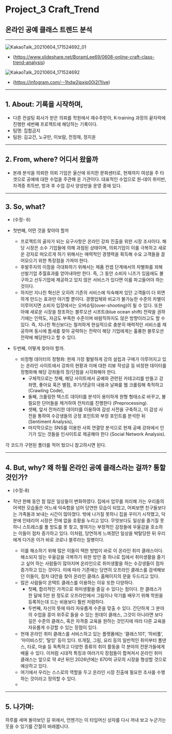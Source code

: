 # Project_3 Craft_Trend
  ## 온라인 공예 클래스 트렌드 분석 
----------------------
![KakaoTalk_20210604_171524692_01](https://github.com/erdosnumber0/Craft_Trend/blob/main/0.%20dataset/ppt%20main.png)

- (https://www.slideshare.net/BoramLee69/0608-online-craft-class-trend-analysis)

![KakaoTalk_20210604_171524692](https://user-images.githubusercontent.com/76681523/120769948-96a32400-c558-11eb-8601-61614f6de3e7.png)

- (https://infogram.com/--1hdw2jpxjp00j2l?live)
-----------------

## 1. About: 기록을 시작하며,

- 다른 컨설팅 회사가 받은 의뢰를 학원에서 재수주받아, K-training 과정의 끝자락에 진행한 세번째 프로젝트에 해당하는 기록이다.
- 팀명: 집합금지
- 팀원: 김교건, 노규만, 이보람, 전정재, 정지윤
----------------------------

## 2. From, where? 어디서 왔을까

- 본래 분석을 의뢰한 의뢰 기업은 울산에 위치한 문화센터로, 현재까지 여성을 주 타겟으로 공예에 대한 수업을 주관해 온 기관이다. 대표적인 수업으로 원-데이 취미반, 자격증 취득반, 방과 후 수업 강사 양성반을 운영 중에 있다.
----------------------------
## 3. So, what? 
 
 - (수정- 6)

- 첫번째, 어떤 것을 찾아야 할까 
	- 프로젝트의 골자가 되는 요구사항은 온라인 강좌 진출을 위한 시장 조사이다. 해당 시장은 소수 기업들에 의해 과점된 상태이며, 의뢰기업이 이를 극복하고 새로운 강자로 떠오르게 하기 위해서는 매력적인 경쟁력을 획득해 수요 고객들을 끌어모으기 위한 특장점을 가져야 한다.
	- 후발주자의 이점을 극대화하기 위해서는 제품 컨셉 단계에서의 차별화를 꾀해 선발기업 추월효과를 얻어내야만 한다. 즉, 그 동안 소비자 니즈가 있음에도 불구하고 선두기업에 제공하고 있지 않은 서비스가 있다면 이를 파고들어야 하는 것이다.
	- 하지만 지나친 혁신은 오히려 기존의 서비스에 익숙해져 있던 고객들이 더 외면하게 만드는 효과만 야기할 뿐이다. 경쟁업체와 비교가 불가능한 수준의 차별이 이루어지면 소비자 입장에서는 오버슈팅(over-shooting)이 될 수 있다. 또한 아예 새로운 시장을 창조하는 블루오션 시프트(blue ocean shift) 전략을 권하기에는 인력도, 자금도 부족한 수준이며 바람직하지도 않은 방향이라고도 할 수 있다. 즉, 지나친 혁신보다는 철저하게 현실적으로 충분히 매력적인 서비스를 제공하며 동시에 틈새를 찾아 공략하는 전략이 해당 기업에게는 훌륭한 블루오션 전략에 해당한다고 할 수 있다.

- 두번째, 어떻게 찾아야 할까.
	- 비정형 데이터의 정형화: 현재 가장 활발하게 강의 설립과 구매가 이루어지고 있는 온라인 사이트에서 강좌의 현황과 이에 대한 리뷰 작성글 등 비정현 데이터를 정형화해 해당 강좌들의 장/단점을 시각화해야 한다.
		- 구체적으로는 첫째, 해당 사이트에서 공예와 관련된 카테고리를 만들고 강좌명, 좋아요 혹은 별점, 후기/댓글의 내용과 날짜를 웹 크롤링해 축적하고 (Crawling Code),
		- 둘째, 크롤링한 텍스트 데이터를 분석이 용이하게 원형 형태소로 바꾸고, 불필요한 단어들을 제거하여 전처리를 진행한다 (Preprocessing).
		- 셋째, 앞서 전처리한 데이터를 이용하여 감성 사전을 구축하고, 이 감성 사전을 통하여 수강생들의 긍정 포인트와 부정 포인트를 분석한 뒤 (Sentiment Analysis),
		- 마지막으로는 SNS를 이용한 사회 연결망 분석으로 현재 공예 강좌에서 인기가 있는 것들을 인사이트로 제공해야 한다 (Social Network Analysis).

각 코드가 구현된 폴더를 적어 뒀으니 참고하시면 된다.
		
------------------------------
## 4. But, why? 왜 하필 온라인 공예 클래스라는 걸까? 통할 것인가?

- (수정-8)

- 작년 한해 동안 참 많은 일상들이 변화하였다. 집에서 업무를 처리해 가는 우리들의 어색한 모습들은 어느새 익숙함을 넘어 당연한 모습이 되었고, 어찌보면   친구들보다는 가족들과 보내는 시간이 많아졌다. 밖에 나가질 못하니 집을 꾸미기 시작했고, 덕분에 인테리어 시장은 전에 없을 호황을 누리고 있다. 무엇보다도 일상을 즐기질 못하니 스트레스를 풀 방도를 못 찾고, 쌓여가는 부정적인 감정들에 우울감을 호소하는 이들이 점차 증가하고 있다. 이처럼, 당연하게 느껴졌던 일상을 박탈당한 뒤 우리에게 다가온 이가 바로 코로나 블루라는 질병이다.
	
	- 이를 해소하기 위해 많은 이들이 택한 방법이 바로 이 온라인 취미 클래스이다. 해소되지 않는 우울감을 극복하기 위한 방안 중 하나로 집에서 취미생활을 즐기고 싶어 하는 사람들이 많아지며 온라인으로 취미생활을 하는 수강생들이 점차 증가하고 있는 것이다. 이에 따라 기존에는 당연히 오프라인 클래스를 검색해보던 이들이, 점차 대안을 찾아 온라인 클래스 홈페이지의 문을 두드리고 있다. 
	- 많은 사람들이 온택트 클래스를 이용하는 이유 또한 다양하다. 
		- 첫째, 합리적인 가격으로 취미생활을 즐길 수 있다는 점이다. 한 클래스가 한 달에 5만 원 정도로 오프라인에서 그림이나 악기를 배우기 위해 학원을 등록하는데 드는 비용보다 훨씬 저렴하다. 
		- 두번째, 자신의 뜻에 따라 자유롭게 수준을 맞출 수 있다. 간단하게 그 분야의 수업을 흥미 위주로 들을 수 있는 원데이 클래스, 그것이 아니라면 보다 깊은 수준의 클래스, 혹은 자격증 교육을 원하는 것인지에 따라 다른 교육을 자유롭게 수강할 수 있는 장점이 있다. 
	- 현재 온라인 취미 클래스를 서비스하고 있는 플랫폼에는 ‘클래스101’, ‘하비풀’, ‘마이비스킷’, ‘탈잉’ 등이 있다. 뜨개질, 그림, 요리 등의 일반적인 취미부터 폴댄스, 타로, 마술 등 독특하고 다양한 종류의 취미 활동을 각 분야의 전문가들에게 배울 수 있다.  이처럼 시대적 특징과 여러가지 장점들이 합쳐져서 온라인 취미 클래스는 앞으로 약 4년 뒤인 2026년에는 670억 규모의 시장을 형성할 것으로 예상하고 있다. 
	-  여기에서 우리는 스스로의 역할을 두고 온라인 시장 진출에 필요한 조사를 수행하는 것이라고 정의할 수 있다. 
	-  
------------------------------
## 5.  나가며:

하루를 세며 돌아보던 길 위에서, 언젠가는 이 타임머신 상자를 다시 꺼내 보고 누군가는 웃을 수 있기를 간절히 바래봅니다. 




	


